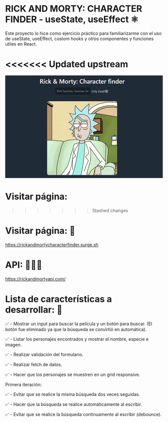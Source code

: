# RICK AND MORTY: CHARACTER FINDER - useState, useEffect ⚛️
Este proyecto lo hice como ejercicio práctico para familiarizarme con el uso de useState, useEffect, custom hooks y otros componentes y funciones utiles en React.

<<<<<<< Updated upstream
=======
![Alt text](image.png)

# Visitar página:
>>>>>>> Stashed changes


# Visitar página: 👀
https://rickandmortycharacterfinder.surge.sh

# API: 👨🏻‍💻
https://rickandmortyapi.com/

# Lista de características a desarrollar: 📝

✅ - Mostrar un input para buscar la película y un botón para buscar. (El botón fue eliminado ya que la búsqueda se convirtió en automática).

✅ - Listar los personajes encontrados y mostrar el nombre, especie e imagen.

✅ - Realizar validación del formulario.

✅ - Realizar fetch de datos.

✅ - Hacer que los personajes se muestren en un grid responsive.

Primera iteración:

✅ - Evitar que se realice la misma búsqueda dos veces seguidas.

✅ - Hacer que la búsqueda se realice automáticamente al escribir.

✅ - Evitar que se realice la búsqueda continuamente al escribir (debounce).

